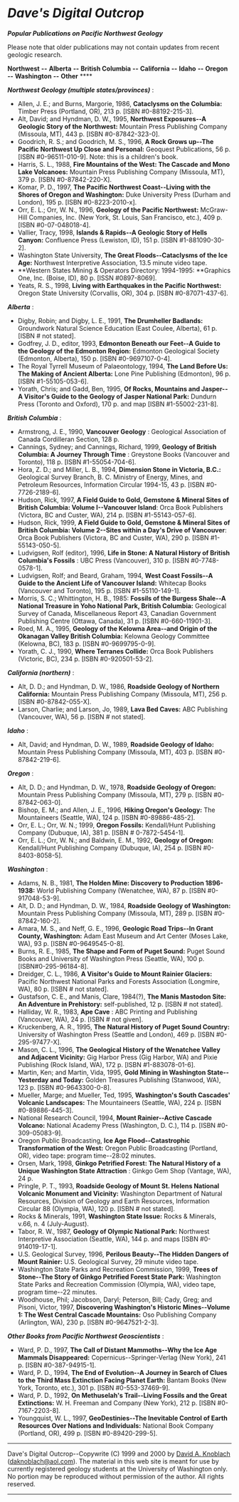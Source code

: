 # _Dave's Digital Outcrop_

####  

**_Popular Publications on Pacific Northwest Geology_**

Please note that older publications may not contain updates from recent
geologic research.



**Northwest** **\--** **Alberta** **\--** **British Columbia** **\--**
**California** **\--** **Idaho** **\--** **Oregon** **\--** **Washington**
**\--** **Other** ****

  
  
**_Northwest Geology (multiple states/provinces)_** :  
  

  * Allen, J. E.; and Burns, Margorie, 1986, **Cataclysms on the Columbia:** Timber Press (Portland, OR), 213 p. [ISBN #0-88192-215-3].
  * Alt, David; and Hyndman, D. W., 1995, **Northwest Exposures--A Geologic Story of the Northwest:** Mountain Press Publishing Company (Missoula, MT), 443 p. [ISBN #0-87842-323-0].
  * Goodrich, R. S.; and Goodrich, M. S., 1996, **A Rock Grows up--The Pacific Northwest Up Close and Personal:** Geoquest Publications, 56 p. [ISBN #0-96511-010-9]. Note: this is a children's book.
  * Harris, S. L., 1988, **Fire Mountains of the West: The Cascade and Mono Lake Volcanoes:** Mountain Press Publishing Company (Missoula, MT), 379 p.  [ISBN #0-87842-220-X].
  * Komar, P. D., 1997, **The Pacific Northwest Coast--Living with the Shores of Oregon and Washington:** Duke University Press (Durham and London), 195 p. [ISBN #0-8223-2010-x].
  * Orr, E. L.; Orr, W. N., 1996, **Geology of the Pacific Northwest:** McGraw-Hill Companies, Inc. (New York, St. Louis, San Francisco, etc.), 409 p.  [ISBN #0-07-048018-4].
  * Vallier, Tracy, 1998, **Islands & Rapids--A Geologic Story of Hells Canyon:** Confluence Press (Lewiston, ID), 151 p. [ISBN #1-881090-30-2].
  * Washington State University, **The Great Floods--Cataclysms of the Ice Age:** Northwest Interpretive Association, 13.5 minute video tape.
  * **Western States Mining & Operators Directory: 1994-1995: **Graphics One, Inc. (Boise, ID), 80 p. [ISSN #0897-8069].
  * Yeats, R. S., 1998, **Living with Earthquakes in the Pacific Northwest:** Oregon State University (Corvallis, OR), 304 p. [ISBN #0-87071-437-6].

  
  
  
**_Alberta_** :  
  

  * Digby, Robin; and Digby, L. E., 1991, **The Drumheller Badlands:** Groundwork Natural Science Education (East Coulee, Alberta), 61 p. [ISBN # not stated].
  * Godfrey, J. D., editor, 1993, **Edmonton Beneath our Feet--A Guide to the Geology of the Edmonton Region:** Edmonton Geological Society (Edmonton, Alberta), 150 p. [ISBN #0-9697107-0-4].
  * The Royal Tyrrell Museum of Palaeontology, 1994, **The Land Before Us: The Making of Ancient Alberta:** Lone Pine Publishing (Edmonton), 96 p. [ISBN #1-55105-053-6].
  * Yorath, Chris; and Gadd, Ben, 1995, **Of Rocks, Mountains and Jasper--A Visitor's Guide to the Geology of Jasper National Park:** Dundurn Press (Toronto and Oxford), 170 p. and map [ISBN #1-55002-231-8].

  
  
  
**_British Columbia_** :  
  

  * Armstrong, J. E., 1990, **Vancouver Geology** : Geological Association of Canada Cordilleran Section, 128 p. 
  * Cannings, Sydney; and Cannings, Richard, 1999, **Geology of British Columbia: A Journey Through Time** : Greystone Books (Vancouver and Toronto), 118 p. [ISBN #1-55054-704-6].
  * Hora, Z. D.; and Miller, L. B., 1994, **Dimension Stone in Victoria, B.C.:** Geological Survey Branch, B. C. Ministry of Energy, Mines, and Petroleum Resources, Information Circular 1994-15, 43 p. [ISBN #0-7726-2189-6].
  * Hudson, Rick, 1997, **A Field Guide to Gold, Gemstone & Mineral Sites of British Columbia: Volume I--Vancouver Island**: Orca Book Publishers (Victora, BC and Custer, WA), 214 p. [ISBN #1-55143-057-6].
  * Hudson, Rick, 1999, **A Field Guide to Gold, Gemstone & Mineral Sites of British Columbia: Volume 2--Sites within a Day's Drive of Vancouver**: Orca Book Publishers (Victora, BC and Custer, WA), 290 p. [ISBN #1-55143-050-5].
  * Ludvigsen, Rolf (editor), 1996, **Life in Stone: A Natural History of British Columbia's Fossils** : UBC Press (Vancouver), 310 p. [ISBN #0-7748-0578-1].
  * Ludvigsen, Rolf; and Beard, Graham, 1994, **West Coast Fossils--A Guide to the Ancient Life of Vancouver Island:** Whitecap Books (Vancouver and Toronto), 195 p. [ISBN #1-55110-149-1].
  * Morris, S. C.; Whittington, H. B., 1985: **Fossils of the Burgess Shale--A National Treasure in Yoho National Park, British Columbia:** Geological Survey of Canada, Miscellaneous Report 43, Canadian Government Publishing Centre (Ottawa, Canada), 31 p.  [ISBN #0-660-11901-3].
  * Roed, M. A., 1995, **Geology of the Kelowna Area--and Origin of the Okanagan Valley British Columbia:** Kelowna Geology Committee (Kelowna, BC), 183 p. [ISBN #0-9699795-0-9].
  * Yorath, C. J., 1990, **Where Terranes Collide:** Orca Book Publishers (Victoric, BC), 234 p. [ISBN #0-920501-53-2].

  
  
  
**_California (northern)_** :  
  

  * Alt, D. D.; and Hyndman, D. W., 1986, **Roadside Geology of Northern California:** Mountain Press Publishing Company (Missoula, MT), 256 p.  [ISBN #0-87842-055-X].
  * Larson, Charlie; and Larson, Jo, 1989, **Lava Bed Caves:** ABC Publishing (Vancouver, WA), 56 p.  [ISBN # not stated].

  
  
  
**_Idaho_** :  
  

  * Alt, David; and Hyndman, D. W., 1989, **Roadside Geology of Idaho:** Mountain Press Publishing Company (Missoula, MT), 403 p.  [ISBN #0-87842-219-6].

  
  
  
**_Oregon_** :  
  

  * Alt, D. D.; and Hyndman, D. W., 1978, **Roadside Geology of Oregon:** Mountain Press Publishing Company (Missoula, MT), 279 p. [ISBN #0-87842-063-0].
  * Bishop, E. M.; and Allen, J. E., 1996, **Hiking Oregon's Geology:** The Mountaineers (Seattle, WA), 124 p. [ISBN #0-89886-485-2].
  * Orr, E. L.; Orr, W. N.; 1999, **Oregon Fossils:** Kendall/Hunt Publishing Company (Dubuque, IA), 381 p. [ISBN # 0-7872-5454-1].
  * Orr, E. L.; Orr, W. N.; and Baldwin, E. M., 1992, **Geology of Oregon:** Kendall/Hunt Publishing Company (Dubuque, IA), 254 p.  [ISBN #0-8403-8058-5].

  
  
  
**_Washington_** :  
  

  * Adams, N. B., 1981, **The Holden Mine: Discovery to Production 1896-1938:** World Publishing Company (Wenatchee, WA), 87 p. [ISBN #0-917048-53-9].
  * Alt, D. D.; and Hyndman, D. W., 1984, **Roadside Geology of Washington:** Mountain Press Publishing Company (Missoula, MT), 289 p. [ISBN #0-87842-160-2].
  * Amara, M. S., and Neff, G. E., 1996, **Geologic Road Trips--In Grant County, Washington:** Adam East Museum and Art Center (Moses Lake, WA), 93 p.  [ISBN #0-9649545-0-8].
  * Burns, R. E., 1985, **The Shape and Form of Puget Sound:** Puget Sound Books and University of Washington Press (Seattle, WA), 100 p. [ISBN#0-295-96184-8].
  * Dreidger, C. L., 1986, **A Visitor's Guide to Mount Rainier Glaciers:** Pacific Northwest National Parks and Forests Association (Longmire, WA), 80 p. [ISBN # not stated].
  * Gustafson, C. E., and Manis, Clare, 1984(?), **The Manis Mastodon Site: An Adventure in Prehistory:** self-published, 12 p. [ISBN # not stated].
  * Halliday, W. R., 1983, **Ape Cave** : ABC Printing and Publishing (Vancouver, WA), 24 p. [ISBN # not given].
  * Kruckenberg, A. R., 1995, **The Natural History of Puget Sound Country:** University of Washington Press (Seattle and London), 469 p. [ISBN #0-295-97477-X].
  * Mason, C. L., 1996, **The Geological History of the Wenatchee Valley and Adjacent Vicinity:** Gig Harbor Press (Gig Harbor, WA) and Pixie Publishing (Rock Island, WA), 172 p. [ISBN #1-883078-01-6].
  * Martin, Ken; and Martin, Vida, 1995, **Gold Mining in Washington State--Yesterday and Today:** Golden Treasures Publishing (Stanwood, WA), 123 p.  [ISBN #0-9643300-0-8].
  * Mueller, Marge; and Mueller, Ted, 1995, **Washington's South Cascades' Volcanic Landscapes:** The Mountaineers (Seattle, WA), 224 p. [ISBN #0-89886-445-3].
  * National Research Council, 1994, **Mount Rainier--Active Cascade Volcano:** National Academy Press (Washington, D. C.), 114 p. [ISBN #0-309-05083-9].
  * Oregon Public Broadcasting, **Ice Age Flood--Catastrophic Transformation of the West:** Oregon Public Broadcasting (Portland, OR), video tape: program time--28:02 minutes.
  * Orsen, Mark, 1998, **Ginkgo Petrified Forest: The Natural History of a Unique Washington State Attraction** : Ginkgo Gem Shop (Vantage, WA), 24 p. 
  * Pringle, P. T., 1993, **Roadside Geology of Mount St. Helens National Volcanic Monument and Vicinity:** Washington Department of Natural Resources, Division of Geology and Earth Resources, Information Circular 88 (Olympia, WA), 120 p. [ISBN # not stated].
  * Rocks & Minerals, 1991, **Washington State Issue:** Rocks  & Minerals, v.66, n. 4 (July-August).
  * Tabor, R. W., 1987, **Geology of Olympic National Park:** Northwest Interpretive Association (Seattle, WA), 144 p. and maps [ISBN #0-914019-17-1].
  * U.S. Geological Survey, 1996, **Perilous Beauty--The Hidden Dangers of Mount Rainier:** U.S. Geological Survey, 29 minute video tape.
  * Washington State Parks and Recreation Commission, 1999, **Trees of Stone--The Story of Ginkgo Petrified Forest State Park:** Washington State Parks and Recreation Commission (Olympia, WA), video tape, program time--22 minutes.
  * Woodhouse, Phil; Jacobson, Daryl; Peterson, Bill; Cady, Greg; and Pisoni, Victor, 1997, **Discovering Washington's Historic Mines--Volume 1: The West Central Cascade Mountains:** Oso Publishing Company (Arlington, WA), 230 p.  [ISBN #0-9647521-2-3].

  
  
  
**_Other Books from Pacific Northwest Geoscientists_** :  
  

  * Ward, P. D., 1997, **The Call of Distant Mammoths--Why the Ice Age Mammals Disappeared:** Copernicus--Springer-Verlag (New York), 241 p. [ISBN #0-387-94915-1].
  * Ward, P. D., 1994, **The End of Evolution--A Journey in Search of Clues to the Third Mass Extinction Facing Planet Earth:** Bantam Books (New York, Toronto, etc.), 301 p. [ISBN #0-553-37469-9].
  * Ward, P. D., 1992, **On Methuselah's Trail--Living Fossils and the Great Extinctions:** W. H. Freeman and Company (New York), 212 p. [ISBN #0-7167-2203-8].
  * Youngquist, W. L., 1997, **GeoDestinies--The Inevitable Control of Earth Resources Over Nations and Individuals:** National Book Company (Portland, OR), 499 p.  [ISBN #0-89420-299-5].  



* * *

Dave's Digital Outcrop--Copywrite (C) 1999 and 2000 by [David A.
Knoblach](mailto:daknoblach@aol.com) (daknoblach@aol.com). The material in
this web site is meant for use by currently registered geology students at the
University of Washington only. No portion may be reproduced without permission
of the author. All rights reserved.

* * *

